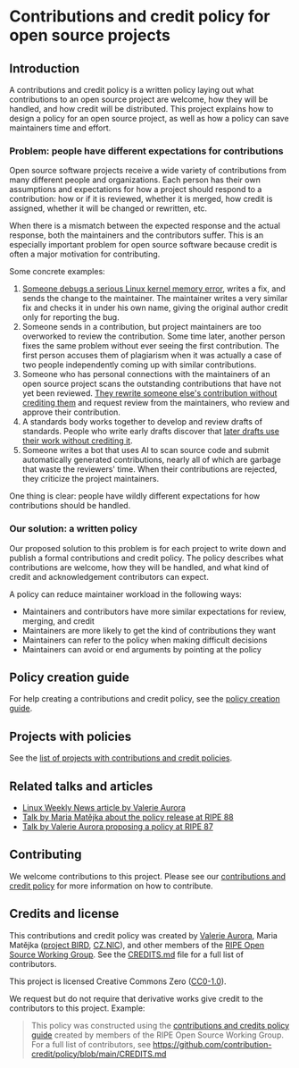 # Contributions and credit policy for open source projects

## Introduction

A contributions and credit policy is a written policy laying out what contributions to an open source project are welcome, how they will be handled, and how credit will be distributed. This project explains how to design a policy for an open source project, as well as how a policy can save maintainers time and effort.

### Problem: people have different expectations for contributions

Open source software projects receive a wide variety of contributions from many different people and organizations. Each person has their own assumptions and expectations for how a project should respond to a contribution: how or if it is reviewed, whether it is merged, how credit is assigned, whether it will be changed or rewritten, etc.

When there is a mismatch between the expected response and the actual response, both the maintainers and the contributors suffer. This is an especially important problem for open source software because credit is often a major motivation for contributing.

Some concrete examples:

1. [Someone debugs a serious Linux kernel memory error](https://ariel-miculas.github.io/How-I-got-robbed-of-my-first-kernel-contribution/), writes a fix, and sends the change to the maintainer. The maintainer writes a very similar fix and checks it in under his own name, giving the original author credit only for reporting the bug.
2. Someone sends in a contribution, but project maintainers are too overworked to review the contribution. Some time later, another person fixes the same problem without ever seeing the first contribution. The first person accuses them of plagiarism when it was actually a case of two people independently coming up with similar contributions.
3. Someone who has personal connections with the maintainers of an open source project scans the outstanding contributions that have not yet been reviewed. [They rewrite someone else's contribution without crediting them](https://news.ycombinator.com/item?id=37677321) and request review from the maintainers, who review and approve their contribution.
4. A standards body works together to develop and review drafts of standards. People who write early drafts discover that [later drafts use their work without crediting it](https://www.ietf.org/blog/report-experience-of-women-participating-in-the-ietf/).
5. Someone writes a bot that uses AI to scan source code and submit automatically generated contributions, nearly all of which are garbage that waste the reviewers' time. When their contributions are rejected, they criticize the project maintainers.

One thing is clear: people have wildly different expectations for how contributions should be handled.

### Our solution: a written policy

Our proposed solution to this problem is for each project to write down and publish a formal contributions and credit policy. The policy describes what contributions are welcome, how they will be handled, and what kind of credit and acknowledgement contributors can expect.

A policy can reduce maintainer workload in the following ways:

* Maintainers and contributors have more similar expectations for review, merging, and credit
* Maintainers are more likely to get the kind of contributions they want
* Maintainers can refer to the policy when making difficult decisions
* Maintainers can avoid or end arguments by pointing at the policy

## Policy creation guide

For help creating a contributions and credit policy, see the [policy creation guide](policy_guide.md).

## Projects with policies

See the [list of projects with contributions and credit policies](policies.md).

## Related talks and articles

* [Linux Weekly News article by Valerie Aurora](https://lwn.net/Articles/971817/)
* [Talk by Maria Matějka about the policy release at RIPE 88](https://ripe88.ripe.net/archives/video/1371/)
* [Talk by Valerie Aurora proposing a policy at RIPE 87](https://ripe87.ripe.net/archives/video/1218/)

## Contributing

We welcome contributions to this project. Please see our [contributions and credit policy](CONTRIBUTING.md) for more information on how to contribute.

## Credits and license

This contributions and credit policy was created by [Valerie Aurora](https://valerieaurora.org/), Maria Matějka ([project BIRD](https://bird.network.cz/), [CZ.NIC](https://www.nic.cz/)), and other members of the [RIPE Open Source Working Group](https://www.ripe.net/participate/ripe/wg/active-wg/os). See the [CREDITS.md](CREDITS.md) file for a full list of contributors.

This project is licensed Creative Commons Zero ([CC0-1.0](LICENSE)).

We request but do not require that derivative works give credit to the contributors to this project. Example:

> This policy was constructed using the [contributions and credits policy guide](https://github.com/contribution-credit/policy) created by members of the RIPE Open Source Working Group. For a full list of contributors, see https://github.com/contribution-credit/policy/blob/main/CREDITS.md
